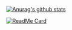 [![Anurag's github stats](https://github-readme-stats.vercel.app/api?username=wangxingkang&count_private=true&show_icons=true&theme=radical)](https://github.com/anuraghazra/github-readme-stats)

[![ReadMe Card](https://github-readme-stats.vercel.app/api/pin/?username=pansyjs&repo=watermark)](https://github.com/pansyjs/watermark)
